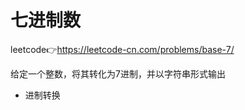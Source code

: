 # 七进制数  
leetcode👉https://leetcode-cn.com/problems/base-7/  

给定一个整数，将其转化为7进制，并以字符串形式输出  

- 进制转换  
  